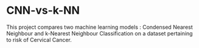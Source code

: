 # CNN-vs-k-NN
This project compares two machine learning models : Condensed Nearest Neighbour and k-Nearest Neighbour Classification on a dataset pertaining to risk of Cervical Cancer.
